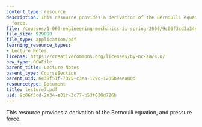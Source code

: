 ```yaml
---
content_type: resource
description: This resource provides a derivation of the Bernoulli equation, and pressure
  force.
file: /courses/1-060-engineering-mechanics-ii-spring-2006/9c06f3cd2a34e31f3c77b53f630d726b_lecture7.pdf
file_size: 929090
file_type: application/pdf
learning_resource_types:
- Lecture Notes
license: https://creativecommons.org/licenses/by-nc-sa/4.0/
ocw_type: OCWFile
parent_title: Lecture Notes
parent_type: CourseSection
parent_uid: 6439f51f-7325-c3ea-129c-1205b94ea80d
resourcetype: Document
title: lecture7.pdf
uid: 9c06f3cd-2a34-e31f-3c77-b53f630d726b
---
```

This resource provides a derivation of the Bernoulli equation, and pressure force.